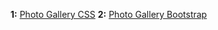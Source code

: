 **1:** [Photo Gallery CSS](https://geekaara.github.io/100-Days-Of-Code//CSS%20Projects/gallary.html)
**2:** [Photo Gallery Bootstrap](https://geekaara.github.io/100-Days-Of-Code/BootstrapProjects/bs_gallary.html)
